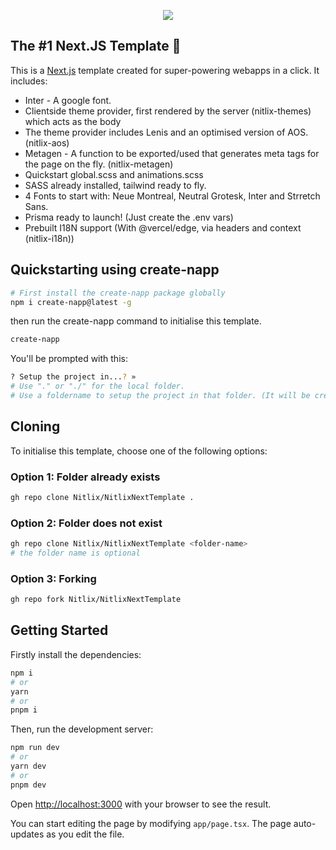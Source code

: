 <p align="center">
    <img src="https://static.nitlix.pro/github/nnt.png" align="center" />
</p>

## The #1 Next.JS Template 💖

This is a [Next.js](https://nextjs.org/) template created for super-powering webapps in a click. It includes:
-   Inter - A google font.
-   Clientside theme provider, first rendered by the server (nitlix-themes) which acts as the body
-   The theme provider includes Lenis and an optimised version of AOS. (nitlix-aos)
-   Metagen - A function to be exported/used that generates meta tags for the page on the fly. (nitlix-metagen)
-   Quickstart global.scss and animations.scss
-   SASS already installed, tailwind ready to fly.
-   4 Fonts to start with: Neue Montreal, Neutral Grotesk, Inter and Strretch Sans.
-   Prisma ready to launch! (Just create the .env vars)
-   Prebuilt I18N support (With @vercel/edge, via headers and context (nitlix-i18n))



## Quickstarting using create-napp

```bash
# First install the create-napp package globally
npm i create-napp@latest -g
```

then run the create-napp command to initialise this template.

```bash
create-napp
```

You'll be prompted with this:

```bash
? Setup the project in...? »
# Use "." or "./" for the local folder.
# Use a foldername to setup the project in that folder. (It will be created if it doesn't exist
```

## Cloning

To initialise this template, choose one of the following options:

### Option 1: Folder already exists

```bash
gh repo clone Nitlix/NitlixNextTemplate .
```

### Option 2: Folder does not exist

```bash
gh repo clone Nitlix/NitlixNextTemplate <folder-name>
# the folder name is optional
```

### Option 3: Forking

```bash
gh repo fork Nitlix/NitlixNextTemplate
```

## Getting Started

Firstly install the dependencies:

```bash
npm i
# or
yarn
# or
pnpm i
```

Then, run the development server:

```bash
npm run dev
# or
yarn dev
# or
pnpm dev
```

Open [http://localhost:3000](http://localhost:3000) with your browser to see the result.

You can start editing the page by modifying `app/page.tsx`. The page auto-updates as you edit the file.
